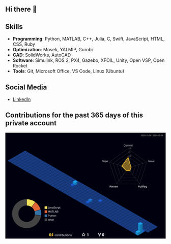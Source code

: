 ## Hi there 👋

## Skills
- **Programming**: Python, MATLAB, C++, Julia, C, Swift, JavaScript, HTML, CSS, Ruby
- **Optimization**: Mosek, YALMIP, Gurobi
- **CAD**: SolidWorks, AutoCAD
- **Software**:  Simulink, ROS 2, PX4, Gazebo, XFOIL, Unity, Open VSP, Open Rocket
- **Tools**: Git, Microsoft Office, VS Code, Linux (Ubuntu)


## Social Media
- [LinkedIn](https://www.linkedin.com/in/riofutagawa/)


## Contributions for the past 365 days of this private account
![](./profile-3d-contrib/profile-night-view.svg)
